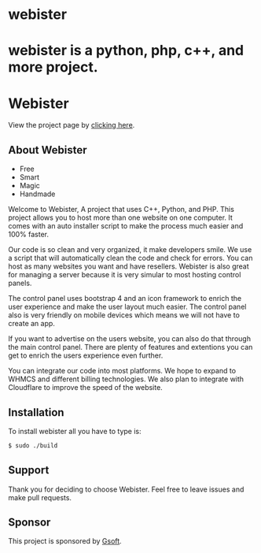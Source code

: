 
# webister
webister is a python, php, c++, and more project.
=======
# Webister
View the project page by [clicking here](http://alwaysontop617.github.io/webister).

## About Webister

  - Free
  - Smart
  - Magic
  - Handmade

Welcome to Webister, A project that uses C++, Python, and PHP. This project allows you to host more than one website on one computer. It comes with an auto installer script to make the process much easier and 100% faster.

Our code is so clean and very organized, it make developers smile. We use a script that will automatically clean the code and check for errors. You can host as many websites you want and have resellers. Webister is also great for managing a server because it is very simular to most hosting control panels.

The control panel uses bootstrap 4 and an icon framework to enrich the user experience and make the user layout much easier. The control panel also is very friendly on mobile devices which means we will not have to create an app.

If you want to advertise on the users website, you can also do that through the main control panel. There are plenty of features and extentions you can get to enrich the users experience even further.

You can integrate our code into most platforms. We hope to expand to WHMCS and different billing technologies. We also plan to integrate with Cloudflare to improve the speed of the website.

## Installation

To install webister all you have to type is:
```sh
$ sudo ./build
```

## Support

Thank you for deciding to choose Webister. Feel free to leave issues and make pull requests.

## Sponsor

This project is sponsored by [Gsoft](http://gsoft.cu.cc/).